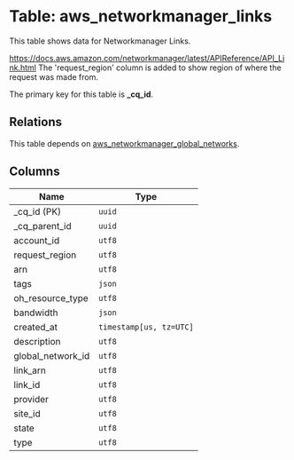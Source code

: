 # Table: aws_networkmanager_links

This table shows data for Networkmanager Links.

https://docs.aws.amazon.com/networkmanager/latest/APIReference/API_Link.html
The  'request_region' column is added to show region of where the request was made from.

The primary key for this table is **_cq_id**.

## Relations

This table depends on [aws_networkmanager_global_networks](aws_networkmanager_global_networks.md).

## Columns

| Name          | Type          |
| ------------- | ------------- |
|_cq_id (PK)|`uuid`|
|_cq_parent_id|`uuid`|
|account_id|`utf8`|
|request_region|`utf8`|
|arn|`utf8`|
|tags|`json`|
|oh_resource_type|`utf8`|
|bandwidth|`json`|
|created_at|`timestamp[us, tz=UTC]`|
|description|`utf8`|
|global_network_id|`utf8`|
|link_arn|`utf8`|
|link_id|`utf8`|
|provider|`utf8`|
|site_id|`utf8`|
|state|`utf8`|
|type|`utf8`|